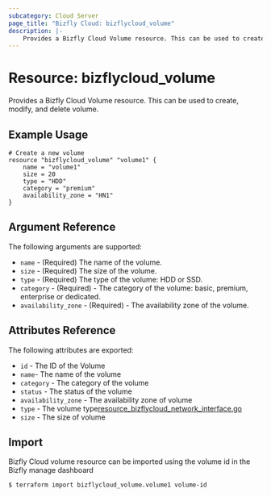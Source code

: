 ```yaml
---
subcategory: Cloud Server
page_title: "Bizfly Cloud: bizflycloud_volume"
description: |-
    Provides a Bizfly Cloud Volume resource. This can be used to create, modify, and delete volumes.
---
```


# Resource: bizflycloud_volume

Provides a Bizfly Cloud Volume resource. This can be used to create,
modify, and delete volume.

## Example Usage

```hcl
# Create a new volume
resource "bizflycloud_volume" "volume1" {
    name = "volume1"
    size = 20
    type = "HDD"
    category = "premium"
    availability_zone = "HN1"
}
```

## Argument Reference

The following arguments are supported:

-   `name` - (Required) The name of the volume.
-   `size` - (Required) The size of the volume.
-   `type` - (Required) The type of the volume: HDD or SSD.
-   `category` - (Required) - The category of the volume: basic, premium, enterprise or dedicated.
-   `availability_zone` - (Required) - The availability zone of the volume.

## Attributes Reference

The following attributes are exported:

-   `id` - The ID of the Volume
-   `name`- The name of the volume
-   `category` - The category of the volume
-   `status` - The status of the volume
-   `availability_zone` - The availability zone of volume
-   `type` - The volume type[resource_bizflycloud_network_interface.go](..%2F..%2F..%2Fbizflycloud%2Fresource_bizflycloud_network_interface.go)
-   `size` - The size of volume

## Import

Bizfly Cloud volume resource can be imported using the volume id in the Bizfly manage dashboard

```
$ terraform import bizflycloud_volume.volume1 volume-id
```
